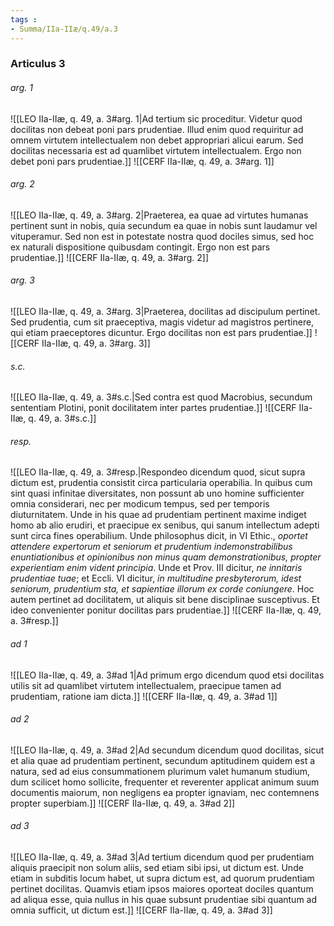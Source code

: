 ```yaml
---
tags : 
- Summa/IIa-IIæ/q.49/a.3
---
```


### Articulus 3

###### arg. 1
![[LEO IIa-IIæ, q. 49, a. 3#arg. 1|Ad tertium sic proceditur. Videtur quod docilitas non debeat poni pars prudentiae. Illud enim quod requiritur ad omnem virtutem intellectualem non debet appropriari alicui earum. Sed docilitas necessaria est ad quamlibet virtutem intellectualem. Ergo non debet poni pars prudentiae.]]
![[CERF IIa-IIæ, q. 49, a. 3#arg. 1]]

###### arg. 2
![[LEO IIa-IIæ, q. 49, a. 3#arg. 2|Praeterea, ea quae ad virtutes humanas pertinent sunt in nobis, quia secundum ea quae in nobis sunt laudamur vel vituperamur. Sed non est in potestate nostra quod dociles simus, sed hoc ex naturali dispositione quibusdam contingit. Ergo non est pars prudentiae.]]
![[CERF IIa-IIæ, q. 49, a. 3#arg. 2]]

###### arg. 3
![[LEO IIa-IIæ, q. 49, a. 3#arg. 3|Praeterea, docilitas ad discipulum pertinet. Sed prudentia, cum sit praeceptiva, magis videtur ad magistros pertinere, qui etiam praeceptores dicuntur. Ergo docilitas non est pars prudentiae.]]
![[CERF IIa-IIæ, q. 49, a. 3#arg. 3]]

###### s.c.
![[LEO IIa-IIæ, q. 49, a. 3#s.c.|Sed contra est quod Macrobius, secundum sententiam Plotini, ponit docilitatem inter partes prudentiae.]]
![[CERF IIa-IIæ, q. 49, a. 3#s.c.]]

###### resp.
![[LEO IIa-IIæ, q. 49, a. 3#resp.|Respondeo dicendum quod, sicut supra dictum est, prudentia consistit circa particularia operabilia. In quibus cum sint quasi infinitae diversitates, non possunt ab uno homine sufficienter omnia considerari, nec per modicum tempus, sed per temporis diuturnitatem. Unde in his quae ad prudentiam pertinent maxime indiget homo ab alio erudiri, et praecipue ex senibus, qui sanum intellectum adepti sunt circa fines operabilium. Unde philosophus dicit, in VI Ethic., *oportet attendere expertorum et seniorum et prudentium indemonstrabilibus enuntiationibus et opinionibus non minus quam demonstrationibus, propter experientiam enim vident principia*. Unde et Prov. III dicitur, *ne innitaris prudentiae tuae*; et Eccli. VI dicitur, *in multitudine presbyterorum, idest seniorum, prudentium sta, et sapientiae illorum ex corde coniungere*. Hoc autem pertinet ad docilitatem, ut aliquis sit bene disciplinae susceptivus. Et ideo convenienter ponitur docilitas pars prudentiae.]]
![[CERF IIa-IIæ, q. 49, a. 3#resp.]]

###### ad 1
![[LEO IIa-IIæ, q. 49, a. 3#ad 1|Ad primum ergo dicendum quod etsi docilitas utilis sit ad quamlibet virtutem intellectualem, praecipue tamen ad prudentiam, ratione iam dicta.]]
![[CERF IIa-IIæ, q. 49, a. 3#ad 1]]

###### ad 2
![[LEO IIa-IIæ, q. 49, a. 3#ad 2|Ad secundum dicendum quod docilitas, sicut et alia quae ad prudentiam pertinent, secundum aptitudinem quidem est a natura, sed ad eius consummationem plurimum valet humanum studium, dum scilicet homo sollicite, frequenter et reverenter applicat animum suum documentis maiorum, non negligens ea propter ignaviam, nec contemnens propter superbiam.]]
![[CERF IIa-IIæ, q. 49, a. 3#ad 2]]

###### ad 3
![[LEO IIa-IIæ, q. 49, a. 3#ad 3|Ad tertium dicendum quod per prudentiam aliquis praecipit non solum aliis, sed etiam sibi ipsi, ut dictum est. Unde etiam in subditis locum habet, ut supra dictum est, ad quorum prudentiam pertinet docilitas. Quamvis etiam ipsos maiores oporteat dociles quantum ad aliqua esse, quia nullus in his quae subsunt prudentiae sibi quantum ad omnia sufficit, ut dictum est.]]
![[CERF IIa-IIæ, q. 49, a. 3#ad 3]]

